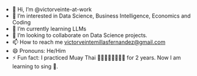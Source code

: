- 👋 Hi, I’m @victorveinte-at-work
- 👀 I’m interested in Data Science, Business Intelligence, Economics and Coding
- 🌱 I’m currently learning LLMs
- 💞️ I’m looking to collaborate on Data Science projects.
- 📫 How to reach me victorveintemillasfernandez@gmail.com
- 😄 Pronouns: He/Him
- ⚡ Fun fact: I practiced Muay Thai 🥊🥊💪💪🦵🦵🦶🦶 for 2 years. Now I am learning to sing 🎤.

<!---
victorveinte-at-work/victorveinte-at-work is a ✨ special ✨ repository because its `README.md` (this file) appears on your GitHub profile.
You can click the Preview link to take a look at your changes.
--->
